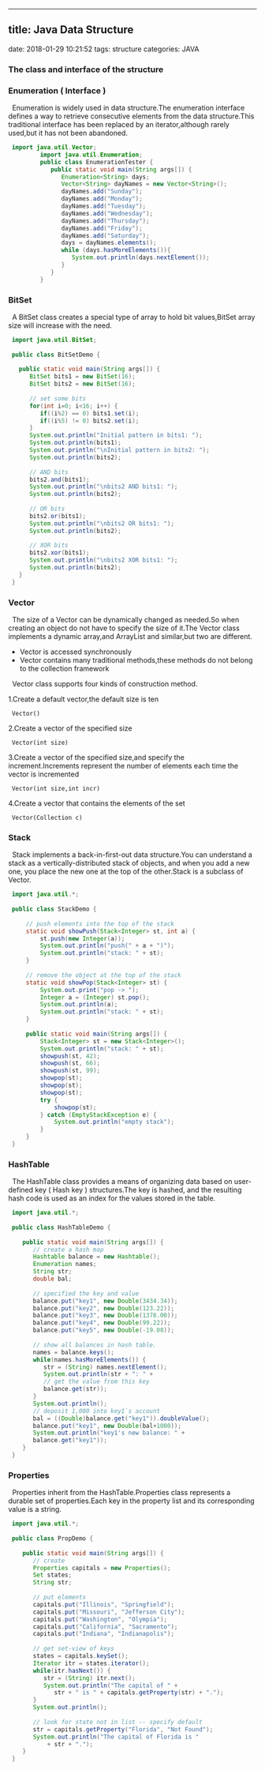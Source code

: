 ------------------------
title: Java Data Structure
------------------------
date: 2018-01-29 10:21:52
tags: structure
categories: JAVA

### The class and interface of the structure

### Enumeration ( Interface )

&nbsp;&nbsp;Enumeration is widely used in data structure.The enumeration interface defines a way to retrieve consecutive elements from the data structure.This traditional interface has been replaced by an iterator,although rarely used,but it has not been abandoned.   
   ```java
    import java.util.Vector;
            import java.util.Enumeration;
            public class EnumerationTester {
               public static void main(String args[]) {
                  Enumeration<String> days;
                  Vector<String> dayNames = new Vector<String>();
                  dayNames.add("Sunday");
                  dayNames.add("Monday");
                  dayNames.add("Tuesday");
                  dayNames.add("Wednesday");
                  dayNames.add("Thursday");
                  dayNames.add("Friday");
                  dayNames.add("Saturday");
                  days = dayNames.elements();
                  while (days.hasMoreElements()){
                     System.out.println(days.nextElement()); 
                  }
               }
            }     
   ```
### BitSet
&nbsp;&nbsp;A BitSet class creates a special type of array to hold bit values,BitSet array size will increase with the need.   
   ```java
    import java.util.BitSet;
     
    public class BitSetDemo {
     
      public static void main(String args[]) {
         BitSet bits1 = new BitSet(16);
         BitSet bits2 = new BitSet(16);
          
         // set some bits
         for(int i=0; i<16; i++) {
            if((i%2) == 0) bits1.set(i);
            if((i%5) != 0) bits2.set(i);
         }
         System.out.println("Initial pattern in bits1: ");
         System.out.println(bits1);
         System.out.println("\nInitial pattern in bits2: ");
         System.out.println(bits2);
     
         // AND bits
         bits2.and(bits1);
         System.out.println("\nbits2 AND bits1: ");
         System.out.println(bits2);
     
         // OR bits
         bits2.or(bits1);
         System.out.println("\nbits2 OR bits1: ");
         System.out.println(bits2);
     
         // XOR bits
         bits2.xor(bits1);
         System.out.println("\nbits2 XOR bits1: ");
         System.out.println(bits2);
      }
    }
   ```
### Vector
&nbsp;&nbsp;The size of a Vector can be dynamically changed as needed.So when creating an object do not have to specify the size of it.The Vector class implements a dynamic array,and ArrayList and similar,but two are different.   
- Vector is accessed synchronously
- Vector contains many traditional methods,these methods do not belong to the collection framework   

&nbsp;&nbsp;Vector class supports four kinds of construction method.
       
1.Create a default vector,the default size is ten
   ```
    Vector()
   ```
2.Create a vector of the specified size
   ```
    Vector(int size)
   ```
3.Create a vector of the specified size,and specify the increment.Increments represent the number of elements each time the vector is incremented   
   ```
    Vector(int size,int incr)
   ```
4.Create a vector that contains the elements of the set
   ```
    Vector(Collection c)
   ```
### Stack
&nbsp;&nbsp;Stack implements a back-in-first-out data structure.You can understand a stack as a vertically-distributed stack of objects, and when you add a new one, you place the new one at the top of the other.Stack is a subclass of Vector.   
   ```java
    import java.util.*;
     
    public class StackDemo {
     
        // push elements into the top of the stack
        static void showPush(Stack<Integer> st, int a) {
            st.push(new Integer(a));
            System.out.println("push(" + a + ")");
            System.out.println("stack: " + st);
        }
     
        // remove the object at the top of the stack
        static void showPop(Stack<Integer> st) {
            System.out.print("pop -> ");
            Integer a = (Integer) st.pop();
            System.out.println(a);
            System.out.println("stack: " + st);
        }
     
        public static void main(String args[]) {
            Stack<Integer> st = new Stack<Integer>();
            System.out.println("stack: " + st);
            showpush(st, 42);
            showpush(st, 66);
            showpush(st, 99);
            showpop(st);
            showpop(st);
            showpop(st);
            try {
                showpop(st);
            } catch (EmptyStackException e) {
                System.out.println("empty stack");
            }
        }
    }
   ```
### HashTable
&nbsp;&nbsp;The HashTable class provides a means of organizing data based on user-defined key ( Hash key ) structures.The key is hashed, and the resulting hash code is used as an index for the values ​​stored in the table.   
   ```java
    import java.util.*;
    
    public class HashTableDemo {
    
       public static void main(String args[]) {
          // create a hash map
          Hashtable balance = new Hashtable();
          Enumeration names;
          String str;
          double bal;
          
          // specified the key and value
          balance.put("key1", new Double(3434.34));
          balance.put("key2", new Double(123.22));
          balance.put("key3", new Double(1378.00));
          balance.put("key4", new Double(99.22));
          balance.put("key5", new Double(-19.08));
    
          // show all balances in hash table.
          names = balance.keys();
          while(names.hasMoreElements()) {
             str = (String) names.nextElement();
             System.out.println(str + ": " +
             // get the value from this key
             balance.get(str));
          }
          System.out.println();
          // deposit 1,000 into key1`s account
          bal = ((Double)balance.get("key1")).doubleValue();
          balance.put("key1", new Double(bal+1000));
          System.out.println("key1's new balance: " +
          balance.get("key1"));
       }
    }
   ```
### Properties

&nbsp;&nbsp;Properties inherit from the HashTable.Properties class represents a durable set of properties.Each key in the property list and its corresponding value is a string.   
   ```java
    import java.util.*;
    
    public class PropDemo {
    
       public static void main(String args[]) {
          // create
          Properties capitals = new Properties();
          Set states;
          String str;
          
          // put elements
          capitals.put("Illinois", "Springfield");
          capitals.put("Missouri", "Jefferson City");
          capitals.put("Washington", "Olympia");
          capitals.put("California", "Sacramento");
          capitals.put("Indiana", "Indianapolis");
    
          // get set-view of keys
          states = capitals.keySet(); 
          Iterator itr = states.iterator();
          while(itr.hasNext()) {
             str = (String) itr.next();
             System.out.println("The capital of " +
                str + " is " + capitals.getProperty(str) + ".");
          }
          System.out.println();
    
          // look for state not in list -- specify default
          str = capitals.getProperty("Florida", "Not Found");
          System.out.println("The capital of Florida is "
              + str + ".");
       }
    }
   ```

